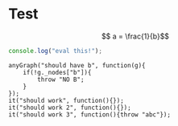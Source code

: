 # Test

$$ a = \frac{1}{b}$$

```js
console.log("eval this!");
```



```test
anyGraph("should have b", function(g){
    if(!g._nodes["b"]){
        throw "NO B";
    }
});
it("should work", function(){});
it("should work 2", function(){});
it("should work 3", function(){throw "abc"});
```

